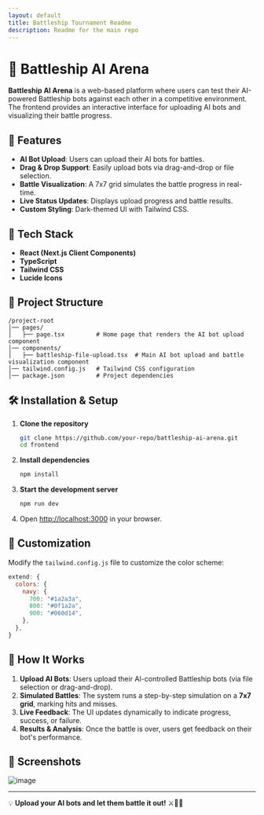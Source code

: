```yaml
---
layout: default
title: Battleship Tournament Readme
description: Readme for the main repo
---
```


# 🤖 Battleship AI Arena

**Battleship AI Arena** is a web-based platform where users can test their AI-powered Battleship bots against each other in a competitive environment. The frontend provides an interactive interface for uploading AI bots and visualizing their battle progress.

## 📌 Features
- **AI Bot Upload**: Users can upload their AI bots for battles.
- **Drag & Drop Support**: Easily upload bots via drag-and-drop or file selection.
- **Battle Visualization**: A 7x7 grid simulates the battle progress in real-time.
- **Live Status Updates**: Displays upload progress and battle results.
- **Custom Styling**: Dark-themed UI with Tailwind CSS.

## 🚀 Tech Stack
- **React (Next.js Client Components)**
- **TypeScript**
- **Tailwind CSS**
- **Lucide Icons**

## 📂 Project Structure
```
/project-root
│── pages/
│   ├── page.tsx         # Home page that renders the AI bot upload component
│── components/
│   ├── battleship-file-upload.tsx  # Main AI bot upload and battle visualization component
│── tailwind.config.js   # Tailwind CSS configuration
│── package.json         # Project dependencies
```

## 🛠 Installation & Setup

1. **Clone the repository**  
   ```sh
   git clone https://github.com/your-repo/battleship-ai-arena.git
   cd frontend
   ```

2. **Install dependencies**  
   ```sh
   npm install
   ```

3. **Start the development server**  
   ```sh
   npm run dev
   ```

4. Open [http://localhost:3000](http://localhost:3000) in your browser.

## 🎨 Customization
Modify the `tailwind.config.js` file to customize the color scheme:
```js
extend: {
  colors: {
    navy: {
      700: "#1a2a3a",
      800: "#0f1a2a",
      900: "#060d14",
    },
  },
}
```

## 🎯 How It Works
1. **Upload AI Bots**: Users upload their AI-controlled Battleship bots (via file selection or drag-and-drop).
2. **Simulated Battles**: The system runs a step-by-step simulation on a **7x7 grid**, marking hits and misses.
3. **Live Feedback**: The UI updates dynamically to indicate progress, success, or failure.
4. **Results & Analysis**: Once the battle is over, users get feedback on their bot's performance.

## 📸 Screenshots
![image](https://github.com/user-attachments/assets/fd7e43b9-9a3e-491f-92f6-44022fb59aab)


---

💡 **Upload your AI bots and let them battle it out!** ⚔️🤖🚢
